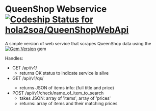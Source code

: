# QueenShop Webservice [ ![Codeship Status for hola2soa/QueenShopWebApi](https://codeship.com/projects/7b7d0460-6030-0133-0431-46609ca5f084/status?branch=master)](https://codeship.com/projects/112052)

A simple version of web service that scrapes QueenShop data using the
[![Gem Version](https://badge.fury.io/rb/queenshop.svg)](https://badge.fury.io/rb/queenshop) gem

Handles:
- GET   /api/v1/
  - returns OK status to indicate service is alive
- GET   /api/v1/qs/<item>
  - returns JSON of items info: (full title and price)
- POST  /api/v1/check/name_of_item_to_search
  - takes JSON: array of 'items', array of 'prices'
  - returns: array of items and their matching prices

